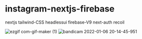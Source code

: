 # instagram-nextjs-firebase
nextjs tailwind-CSS headlessui firebase-V9 next-auth recoil

![ezgif com-gif-maker (1)](https://user-images.githubusercontent.com/17965517/148430523-73712fbe-4169-4e9d-8f73-c2f177b5a1b2.gif) ![bandicam 2022-01-06 20-14-45-951](https://user-images.githubusercontent.com/17965517/148432914-491d837b-26ed-499a-b451-5f01e4cbfd1b.gif)
